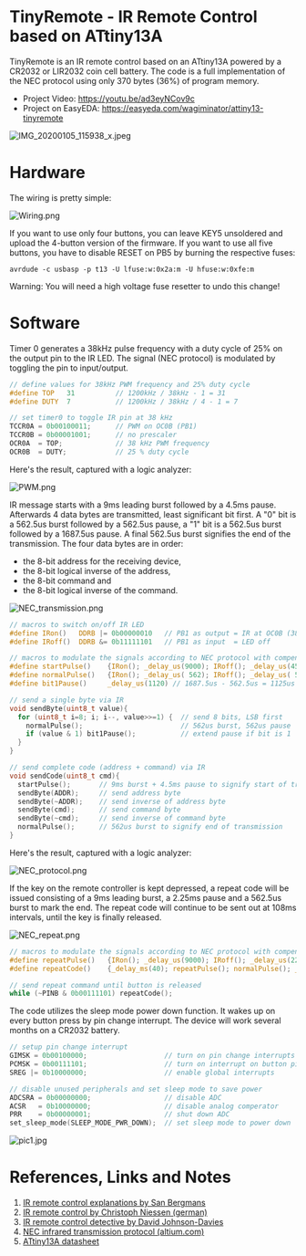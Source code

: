 # TinyRemote - IR Remote Control based on ATtiny13A
TinyRemote is an IR remote control based on an ATtiny13A powered by a CR2032 or LIR2032 coin cell battery. The code is a full implementation of the NEC protocol using only 370 bytes (36%) of program memory.

- Project Video: https://youtu.be/ad3eyNCov9c
- Project on EasyEDA: https://easyeda.com/wagiminator/attiny13-tinyremote

![IMG_20200105_115938_x.jpeg](https://image.easyeda.com/pullimage/VIS5ZlaEejDmMenv7sVxYe85p3RsQkphLDLCliZ2.jpeg)

# Hardware
The wiring is pretty simple:

![Wiring.png](https://github.com/wagiminator/ATtiny13-TinyRemote/blob/master/documentation/TinyRemote_wiring.png)

If you want to use only four buttons, you can leave KEY5 unsoldered and upload the 4-button version of the firmware. If you want to use all five buttons, you have to disable RESET on PB5 by burning the respective fuses:

```
avrdude -c usbasp -p t13 -U lfuse:w:0x2a:m -U hfuse:w:0xfe:m
```

Warning: You will need a high voltage fuse resetter to undo this change!

# Software
Timer 0 generates a 38kHz pulse frequency with a duty cycle of 25% on the output pin to the IR LED. The signal (NEC protocol) is modulated by toggling the pin to input/output.

```c
// define values for 38kHz PWM frequency and 25% duty cycle
#define TOP   31          // 1200kHz / 38kHz - 1 = 31
#define DUTY  7           // 1200kHz / 38kHz / 4 - 1 = 7

// set timer0 to toggle IR pin at 38 kHz
TCCR0A = 0b00100011;      // PWM on OC0B (PB1)
TCCR0B = 0b00001001;      // no prescaler
OCR0A  = TOP;             // 38 kHz PWM frequency
OCR0B  = DUTY;            // 25 % duty cycle
```

Here's the result, captured with a logic analyzer:

![PWM.png](https://github.com/wagiminator/ATtiny13-TinyRemote/blob/master/documentation/TinyRemote_PWM.png)

IR message starts with a 9ms leading burst followed by a 4.5ms pause. Afterwards 4 data bytes are transmitted, least significant bit first. A "0" bit is a 562.5us burst followed by a 562.5us pause, a "1" bit is a 562.5us burst followed by a 1687.5us pause. A final 562.5us burst signifies the end of the transmission. The four data bytes are in order:
- the 8-bit address for the receiving device,
- the 8-bit logical inverse of the address,
- the 8-bit command and
- the 8-bit logical inverse of the command.

![NEC_transmission.png](https://techdocs.altium.com/sites/default/files/wiki_attachments/296329/NECMessageFrame.png)

```c
// macros to switch on/off IR LED
#define IRon()   DDRB |= 0b00000010   // PB1 as output = IR at OC0B (38 kHz)
#define IRoff()  DDRB &= 0b11111101   // PB1 as input  = LED off

// macros to modulate the signals according to NEC protocol with compensated timings
#define startPulse()    {IRon(); _delay_us(9000); IRoff(); _delay_us(4500);}
#define normalPulse()   {IRon(); _delay_us( 562); IRoff(); _delay_us( 557);}
#define bit1Pause()     _delay_us(1120) // 1687.5us - 562.5us = 1125us

// send a single byte via IR
void sendByte(uint8_t value){
  for (uint8_t i=8; i; i--, value>>=1) {  // send 8 bits, LSB first
    normalPulse();                        // 562us burst, 562us pause
    if (value & 1) bit1Pause();           // extend pause if bit is 1
  }
}

// send complete code (address + command) via IR
void sendCode(uint8_t cmd){
  startPulse();       // 9ms burst + 4.5ms pause to signify start of transmission
  sendByte(ADDR);     // send address byte
  sendByte(~ADDR);    // send inverse of address byte
  sendByte(cmd);      // send command byte
  sendByte(~cmd);     // send inverse of command byte
  normalPulse();      // 562us burst to signify end of transmission
}
```

Here's the result, captured with a logic analyzer:

![NEC_protocol.png](https://github.com/wagiminator/ATtiny13-TinyRemote/blob/master/documentation/TinyRemote_NEC.png)

If the key on the remote controller is kept depressed, a repeat code will be issued consisting of a 9ms leading burst, a 2.25ms pause and a 562.5us burst to mark the end. The repeat code will continue to be sent out at 108ms intervals, until the key is finally released.

![NEC_repeat.png](https://techdocs.altium.com/sites/default/files/wiki_attachments/296329/NECRepeatCodes.png)

```c
// macros to modulate the signals according to NEC protocol with compensated timings
#define repeatPulse()   {IRon(); _delay_us(9000); IRoff(); _delay_us(2250);}
#define repeatCode()    {_delay_ms(40); repeatPulse(); normalPulse(); _delay_ms(56);}

// send repeat command until button is released
while (~PINB & 0b00111101) repeatCode();
```

The code utilizes the sleep mode power down function. It wakes up on every button press by pin change interrupt. The device will work several months on a CR2032 battery.

```c
// setup pin change interrupt
GIMSK = 0b00100000;                   // turn on pin change interrupts
PCMSK = 0b00111101;                   // turn on interrupt on button pins
SREG |= 0b10000000;                   // enable global interrupts

// disable unused peripherals and set sleep mode to save power
ADCSRA = 0b00000000;                  // disable ADC
ACSR   = 0b10000000;                  // disable analog comperator
PRR    = 0b00000001;                  // shut down ADC
set_sleep_mode(SLEEP_MODE_PWR_DOWN);  // set sleep mode to power down
```

![pic1.jpg](https://github.com/wagiminator/ATtiny13-TinyRemote/blob/master/documentation/TinyRemote_pic1.jpg)

# References, Links and Notes
1. [IR remote control explanations by San Bergmans](https://www.sbprojects.net/knowledge/ir/index.php)
2. [IR remote control by Christoph Niessen (german)](http://chris.cnie.de/avr/tcm231421.html)
3. [IR remote control detective by David Johnson-Davies](http://www.technoblogy.com/show?24A9)
4. [NEC infrared transmission protocol (altium.com)](https://techdocs.altium.com/display/FPGA/NEC+Infrared+Transmission+Protocol)
5. [ATtiny13A datasheet](http://ww1.microchip.com/downloads/en/DeviceDoc/doc8126.pdf)
